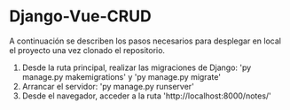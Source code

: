 # Django-Vue-CRUD

A continuación se describen los pasos necesarios para desplegar en local el proyecto una vez clonado el repositorio.

1. Desde la ruta principal, realizar las migraciones de Django: 'py manage.py makemigrations' y 'py manage.py migrate'
2. Arrancar el servidor: 'py manage.py runserver'
3. Desde el navegador, acceder a la ruta 'http://localhost:8000/notes/'
